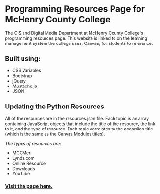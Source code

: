 # Programming Resources Page for McHenry County College
The CIS and Digital Media Department at McHenry County College's programming resources page. This website is linked to on the learning management system the college uses, Canvas, for students to reference.

## Built using:
* CSS Variables
* Bootstrap
* jQuery
* [Mustache.js](https://github.com/janl/mustache.js)
* JSON

## Updating the Python Resources
All of the resources are in the resources.json file. Each topic is an array containing JavaScript objects that include the title of the resource, the link to it, and the type of resource. Each topic correlates to the accordion title (which is the same as the Canvas Modules titles).

*The types of resources are:*
* MCCMeri
* Lynda.com
* Online Resource
* Downloads
* YouTube


### [Visit the page here.](www.programming.mccdgm.net)